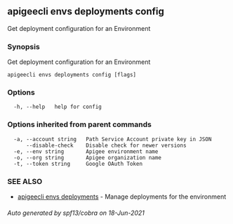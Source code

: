 ## apigeecli envs deployments config

Get deployment configuration for an Environment

### Synopsis

Get deployment configuration for an Environment

```
apigeecli envs deployments config [flags]
```

### Options

```
  -h, --help   help for config
```

### Options inherited from parent commands

```
  -a, --account string   Path Service Account private key in JSON
      --disable-check    Disable check for newer versions
  -e, --env string       Apigee environment name
  -o, --org string       Apigee organization name
  -t, --token string     Google OAuth Token
```

### SEE ALSO

* [apigeecli envs deployments](apigeecli_envs_deployments.md)	 - Manage deployments for the environment

###### Auto generated by spf13/cobra on 18-Jun-2021
